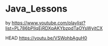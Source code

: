 # Java_Lessons
by https://www.youtube.com/playlist?list=PL786bPIlqEjRDXpAKYbzpdTaOYsWyjtCX

HEAD
https://youtu.be/VSWohbAguH0